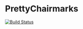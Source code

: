 # PrettyChairmarks

[![Build Status](https://github.com/astrozot/PrettyChairmarks.jl/actions/workflows/CI.yml/badge.svg?branch=main)](https://github.com/astrozot/PrettyChairmarks.jl/actions/workflows/CI.yml?query=branch%3Amain)
